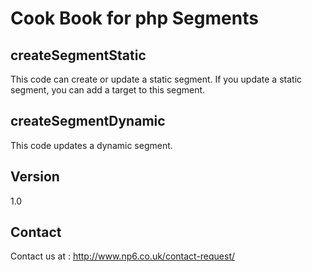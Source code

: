 Cook Book for php Segments
==

createSegmentStatic
--

This code can create or update a static segment. If you update a static segment, you can add a target to this segment.

createSegmentDynamic
--

This code updates a dynamic segment.


Version
--

1.0

Contact
--

Contact us at : http://www.np6.co.uk/contact-request/

